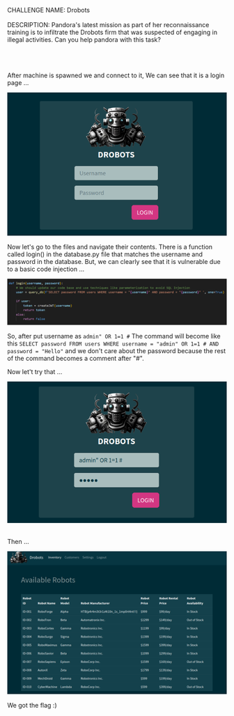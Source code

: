 CHALLENGE NAME: Drobots
<br /><br />
DESCRIPTION: Pandora's latest mission as part of her reconnaissance training is to infiltrate the Drobots firm that was suspected of engaging in illegal activities. Can you help pandora with this task?
<br /><br /><br /><br />

After machine is spawned we and connect to it, We can see that it is a login page ...

![Alt text](./loginPage.png "login page")


Now let's go to the files and navigate their contents.
There is a function called login() in the database.py file that matches the username and password in the database.
But, we can clearly see that it is vulnerable due to a basic code injection ...

![Alt text](./loginFunction.png "login page")

So, after put username as ```admin" OR 1=1 #```
The command will become like this ``` SELECT password FROM users WHERE username = "admin" OR 1=1 # AND password = "Hello" ``` and we don't care about the password because the rest of the command becomes a comment after "#".

Now let't try that ...

![Alt text](./adminLogin.png "admin login")

<br />
Then ...

![Alt text](./adminPage.png "admin page")

We got the flag :)
